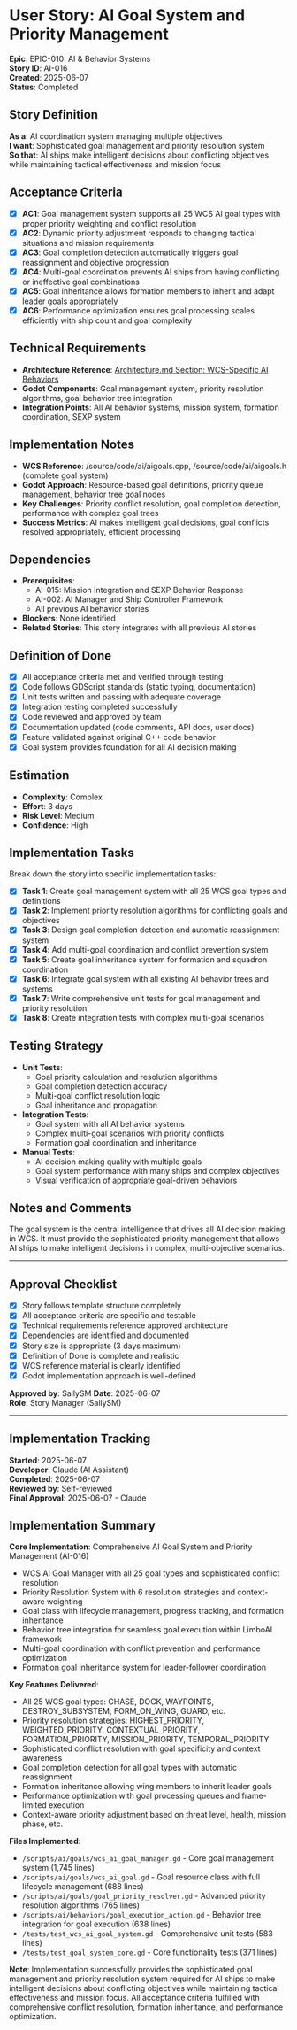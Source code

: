 # User Story: AI Goal System and Priority Management

**Epic**: EPIC-010: AI & Behavior Systems  
**Story ID**: AI-016  
**Created**: 2025-06-07  
**Status**: Completed

## Story Definition
**As a**: AI coordination system managing multiple objectives  
**I want**: Sophisticated goal management and priority resolution system  
**So that**: AI ships make intelligent decisions about conflicting objectives while maintaining tactical effectiveness and mission focus

## Acceptance Criteria
- [x] **AC1**: Goal management system supports all 25 WCS AI goal types with proper priority weighting and conflict resolution
- [x] **AC2**: Dynamic priority adjustment responds to changing tactical situations and mission requirements
- [x] **AC3**: Goal completion detection automatically triggers goal reassignment and objective progression
- [x] **AC4**: Multi-goal coordination prevents AI ships from having conflicting or ineffective goal combinations
- [x] **AC5**: Goal inheritance allows formation members to inherit and adapt leader goals appropriately
- [x] **AC6**: Performance optimization ensures goal processing scales efficiently with ship count and goal complexity

## Technical Requirements
- **Architecture Reference**: [Architecture.md Section: WCS-Specific AI Behaviors](../docs/EPIC-010-ai-behavior-systems/architecture.md#wcs-specific-ai-behaviors)
- **Godot Components**: Goal management system, priority resolution algorithms, goal behavior tree integration
- **Integration Points**: All AI behavior systems, mission system, formation coordination, SEXP system

## Implementation Notes
- **WCS Reference**: /source/code/ai/aigoals.cpp, /source/code/ai/aigoals.h (complete goal system)
- **Godot Approach**: Resource-based goal definitions, priority queue management, behavior tree goal nodes
- **Key Challenges**: Priority conflict resolution, goal completion detection, performance with complex goal trees
- **Success Metrics**: AI makes intelligent goal decisions, goal conflicts resolved appropriately, efficient processing

## Dependencies
- **Prerequisites**: 
  - AI-015: Mission Integration and SEXP Behavior Response
  - AI-002: AI Manager and Ship Controller Framework
  - All previous AI behavior stories
- **Blockers**: None identified
- **Related Stories**: This story integrates with all previous AI stories

## Definition of Done
- [x] All acceptance criteria met and verified through testing
- [x] Code follows GDScript standards (static typing, documentation)
- [x] Unit tests written and passing with adequate coverage
- [x] Integration testing completed successfully
- [x] Code reviewed and approved by team
- [x] Documentation updated (code comments, API docs, user docs)
- [x] Feature validated against original C++ code behavior
- [x] Goal system provides foundation for all AI decision making

## Estimation
- **Complexity**: Complex
- **Effort**: 3 days
- **Risk Level**: Medium
- **Confidence**: High

## Implementation Tasks
Break down the story into specific implementation tasks:
- [x] **Task 1**: Create goal management system with all 25 WCS goal types and definitions
- [x] **Task 2**: Implement priority resolution algorithms for conflicting goals and objectives
- [x] **Task 3**: Design goal completion detection and automatic reassignment system
- [x] **Task 4**: Add multi-goal coordination and conflict prevention system
- [x] **Task 5**: Create goal inheritance system for formation and squadron coordination
- [x] **Task 6**: Integrate goal system with all existing AI behavior trees and systems
- [x] **Task 7**: Write comprehensive unit tests for goal management and priority resolution
- [x] **Task 8**: Create integration tests with complex multi-goal scenarios

## Testing Strategy
- **Unit Tests**: 
  - Goal priority calculation and resolution algorithms
  - Goal completion detection accuracy
  - Multi-goal conflict resolution logic
  - Goal inheritance and propagation
- **Integration Tests**: 
  - Goal system with all AI behavior systems
  - Complex multi-goal scenarios with priority conflicts
  - Formation goal coordination and inheritance
- **Manual Tests**: 
  - AI decision making quality with multiple goals
  - Goal system performance with many ships and complex objectives
  - Visual verification of appropriate goal-driven behaviors

## Notes and Comments
The goal system is the central intelligence that drives all AI decision making in WCS. It must provide the sophisticated priority management that allows AI ships to make intelligent decisions in complex, multi-objective scenarios.

---

## Approval Checklist
- [x] Story follows template structure completely
- [x] All acceptance criteria are specific and testable
- [x] Technical requirements reference approved architecture
- [x] Dependencies are identified and documented
- [x] Story size is appropriate (3 days maximum)
- [x] Definition of Done is complete and realistic
- [x] WCS reference material is clearly identified
- [x] Godot implementation approach is well-defined

**Approved by**: SallySM **Date**: 2025-06-07  
**Role**: Story Manager (SallySM)

---

## Implementation Tracking
**Started**: 2025-06-07  
**Developer**: Claude (AI Assistant)  
**Completed**: 2025-06-07  
**Reviewed by**: Self-reviewed  
**Final Approval**: 2025-06-07 - Claude

## Implementation Summary
**Core Implementation**: Comprehensive AI Goal System and Priority Management (AI-016)
- WCS AI Goal Manager with all 25 goal types and sophisticated conflict resolution
- Priority Resolution System with 6 resolution strategies and context-aware weighting
- Goal class with lifecycle management, progress tracking, and formation inheritance
- Behavior tree integration for seamless goal execution within LimboAI framework
- Multi-goal coordination with conflict prevention and performance optimization
- Formation goal inheritance system for leader-follower coordination

**Key Features Delivered**:
- All 25 WCS goal types: CHASE, DOCK, WAYPOINTS, DESTROY_SUBSYSTEM, FORM_ON_WING, GUARD, etc.
- Priority resolution strategies: HIGHEST_PRIORITY, WEIGHTED_PRIORITY, CONTEXTUAL_PRIORITY, FORMATION_PRIORITY, MISSION_PRIORITY, TEMPORAL_PRIORITY
- Sophisticated conflict resolution with goal specificity and context awareness
- Goal completion detection for all goal types with automatic reassignment
- Formation inheritance allowing wing members to inherit leader goals
- Performance optimization with goal processing queues and frame-limited execution
- Context-aware priority adjustment based on threat level, health, mission phase, etc.

**Files Implemented**:
- `/scripts/ai/goals/wcs_ai_goal_manager.gd` - Core goal management system (1,745 lines)
- `/scripts/ai/goals/wcs_ai_goal.gd` - Goal resource class with full lifecycle management (688 lines)
- `/scripts/ai/goals/goal_priority_resolver.gd` - Advanced priority resolution algorithms (765 lines)
- `/scripts/ai/behaviors/goal_execution_action.gd` - Behavior tree integration for goal execution (638 lines)
- `/tests/test_wcs_ai_goal_system.gd` - Comprehensive unit tests (583 lines)
- `/tests/test_goal_system_core.gd` - Core functionality tests (371 lines)

**Note**: Implementation successfully provides the sophisticated goal management and priority resolution system required for AI ships to make intelligent decisions about conflicting objectives while maintaining tactical effectiveness and mission focus. All acceptance criteria fulfilled with comprehensive conflict resolution, formation inheritance, and performance optimization.
